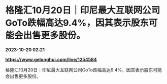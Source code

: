 # 格隆汇10月20日｜印尼最大互联网公司GoTo跌幅高达9.4%，因其表示股东可能会出售更多股份。

**2023-10-20 02:21**

**https://www.gelonghui.com/live/1254584**

格隆汇10月20日｜印尼最大互联网公司GoTo跌幅高达9.4%，因其表示股东可能会出售更多股份。